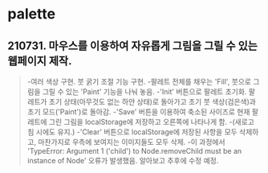 # palette

## 210731. 마우스를 이용하여 자유롭게 그림을 그릴 수 있는 웹페이지 제작.
>   -여러 색상 구현. 붓 굵기 조절 기능 구현.
>   -팔레트 전체를 채우는 'Fill', 붓으로 그림을 그릴 수 있는 'Paint' 기능을 나눠 놓음.
>   -'Init' 버튼으로 팔레트 초기화. 팔레트가 초기 상태(아무것도 없는 하얀 상태)로 돌아가고 초기 붓 색상(검은색)과 초기 모드('Paint')로 돌아감.
>   -'Save' 버튼을 이용하여 축소된 사이즈로 현재 팔레트에 그린 그림을 localStorage에 저장하고 오른쪽에 나타나게 함.
>   -(새로고침 시에도 유지.)
>   -'Clear' 버튼으로 localStorage에 저장된 사항을 모두 삭제하고, 마찬가지로 우측에 보여지는 이미지들도 모두 삭제.
>   -이 과정에서 'TypeError: Argument 1 ('child') to Node.removeChild must be an instance of Node' 오류가 발생했음. 알아보고 추후에 수정 예정.
